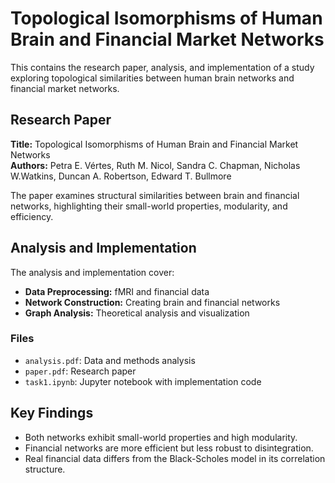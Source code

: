 
# Topological Isomorphisms of Human Brain and Financial Market Networks

This contains the research paper, analysis, and implementation of a study exploring topological similarities between human brain networks and financial market networks.

## Research Paper

**Title:** Topological Isomorphisms of Human Brain and Financial Market Networks  
**Authors:** Petra E. Vértes, Ruth M. Nicol, Sandra C. Chapman, Nicholas W.Watkins, Duncan A. Robertson, Edward T. Bullmore

The paper examines structural similarities between brain and financial networks, highlighting their small-world properties, modularity, and efficiency.

## Analysis and Implementation

The analysis and implementation cover:

-   **Data Preprocessing:** fMRI and financial data
-   **Network Construction:** Creating brain and financial networks
-   **Graph Analysis:** Theoretical analysis and visualization

### Files

-   `analysis.pdf`: Data and methods analysis
-   `paper.pdf`: Research paper
-   `task1.ipynb`: Jupyter notebook with implementation code
    
## Key Findings

-   Both networks exhibit small-world properties and high modularity.
-   Financial networks are more efficient but less robust to disintegration.
-   Real financial data differs from the Black-Scholes model in its correlation structure.

